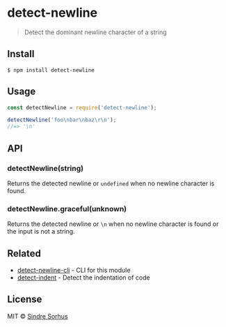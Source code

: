 # detect-newline

> Detect the dominant newline character of a string


## Install

```
$ npm install detect-newline
```


## Usage

```js
const detectNewline = require('detect-newline');

detectNewline('foo\nbar\nbaz\r\n');
//=> '\n'
```


## API

### detectNewline(string)

Returns the detected newline or `undefined` when no newline character is found.

### detectNewline.graceful(unknown)

Returns the detected newline or `\n` when no newline character is found or the input is not a string.


## Related

- [detect-newline-cli](https://github.com/sindresorhus/detect-newline-cli) - CLI for this module
- [detect-indent](https://github.com/sindresorhus/detect-indent) - Detect the indentation of code


## License

MIT © [Sindre Sorhus](https://sindresorhus.com)
